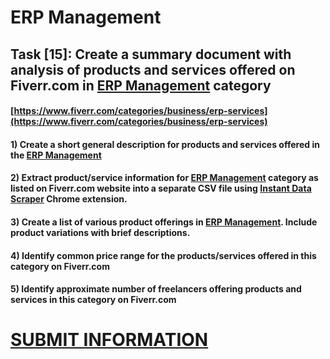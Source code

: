 # ERP Management
## Task [15]: Create a summary document with analysis of products and services offered on Fiverr.com in [ERP Management](https://www.fiverr.com/categories/business/erp-services) category
#### [https://www.fiverr.com/categories/business/erp-services](https://www.fiverr.com/categories/business/erp-services)
#### 1) Create a short general description for products and services offered in the [ERP Management](https://www.fiverr.com/categories/business/erp-services)
#### 2) Extract product/service information for [ERP Management](https://www.fiverr.com/categories/business/erp-services) category as listed on Fiverr.com website into a separate CSV file using [Instant Data Scraper](https://chrome.google.com/webstore/detail/instant-data-scraper/ofaokhiedipichpaobibbnahnkdoiiah) Chrome extension.
#### 3) Create a list of various product offerings in [ERP Management](https://www.fiverr.com/categories/business/erp-services). Include product variations with brief descriptions.
#### 4) Identify common price range for the products/services offered in this category on Fiverr.com
#### 5) Identify approximate number of freelancers offering products and services in this category on Fiverr.com

# [SUBMIT INFORMATION](https://forms.office.com/r/8AEKjkLxKG)
